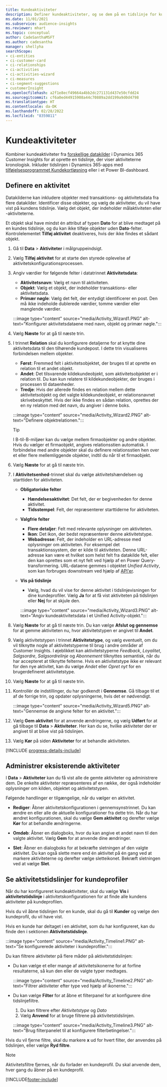 ```yaml
---
title: Kundeaktiviteter
description: Definer kundeaktiviteter, og se dem på en tidslinje for kundeprofiler.
ms.date: 11/01/2021
ms.subservice: audience-insights
ms.reviewer: mhart
ms.topic: conceptual
author: CadeSanthaMSFT
ms.author: cadesantha
manager: shellyha
searchScope:
- ci-entities
- ci-customer-card
- ci-relationships
- ci-activities
- ci-activities-wizard
- ci-measures
- ci-segment-suggestions
- customerInsight
ms.openlocfilehash: a2f1e8ecf49664a4bb2dc271131d437e50cfdd24
ms.sourcegitcommit: cf6a0ed44915908a44c70889a2dd199a9d0d4798
ms.translationtype: HT
ms.contentlocale: da-DK
ms.lasthandoff: 02/28/2022
ms.locfileid: "8359811"
---
```

# <a name="customer-activities"></a>Kundeaktiviteter

Kombiner kundeaktiviteter fra [forskellige datakilder](data-sources.md) i Dynamics 365 Customer Insights for at oprette en tidslinje, der viser aktiviteterne kronologisk. Inkluder tidslinjen i Dynamics 365-apps med [tilføjelsesprogrammet Kundekortløsning](customer-card-add-in.md) eller i et Power BI-dashboard.

## <a name="define-an-activity"></a>Definere en aktivitet

Datakilderne kan inkludere objekter med transaktions- og aktivitetsdata fra flere datakilder. Identificer disse objekter, og vælg de aktiviteter, du vil have vist på kundens tidslinje. Vælg det objekt, der indeholder målaktiviteten eller -aktiviteterne.

Et objekt skal have mindst én attribut af typen **Dato** for at blive medtaget på en kundes tidslinje, og du kan ikke tilføje objekter uden **Dato**-felter. Kontrolelementet **Tilføj aktivitet** deaktiveres, hvis der ikke findes et sådant objekt.

1. Gå til **Data** > **Aktiviteter** i målgruppeindsigt.

1. Vælg **Tilføj aktivitet** for at starte den styrede oplevelse af aktivitetskonfigurationsprocessen.

1. Angiv værdier for følgende felter i datatrinnet **Aktivitetsdata**:

   - **Aktivitetsnavn**: Vælg et navn til aktiviteten.
   - **Objekt**: Vælg et objekt, der indeholder transaktions- eller aktivitetsdata.
   - **Primær nøgle**: Vælg det felt, der entydigt identificerer en post. Den må ikke indeholde dublerede værdier, tomme værdier eller manglende værdier.

   :::image type="content" source="media/Activity_Wizard1.PNG" alt-text="Konfigurer aktivitetsdataene med navn, objekt og primær nøgle.":::

1. Vælg **Næste** for at gå til næste trin.

1. I trinnet **Relation** skal du konfigurere detaljerne for at knytte dine aktivitetsdata til den tilhørende kundepost. I dette trin visualiseres forbindelsen mellem objekter.  

   - **Først**: Fremmed felt i aktivitetsobjektet, der bruges til at oprette en relation til et andet objekt.
   - **Andet**: Det tilsvarende kildekundeobjekt, som aktivitetsobjektet er i relation til. Du kan kun relatere til kildekundeobjekter, der bruges i processen til dataenheder.
   - **Tredje**: Hvis der allerede findes en relation mellem dette aktivitetsobjekt og det valgte kildekundeobjekt, er relationsnavnet skrivebeskyttet. Hvis der ikke findes en sådan relation, oprettes der en ny relation med det navn, du angiver i denne boks.

   :::image type="content" source="media/Activity_Wizard2.PNG" alt-text="Definere objektrelationen.":::

   > [!TIP]
   > I B-til-B-miljøer kan du vælge mellem firmaobjekter og andre objekter. Hvis du vælger et firmaobjekt, angives relationsstien automatisk. I forbindelse med andre objekter skal du definere relationsstien hen over et eller flere mellemliggende objekter, indtil du når til et firmaobjekt.

1. Vælg **Næste** for at gå til næste trin. 

1. I **Aktivitetsenhed**-trinnet skal du vælge aktivitetshændelsen og starttiden for aktiviteten. 
   - **Obligatoriske felter**
      - **Hændelsesaktivitet**: Det felt, der er begivenheden for denne aktivitet.
      - **Tidsstempel**: Felt, der repræsenterer starttiderne for aktiviteten.

   - **Valgfrie felter**
      - **Flere detaljer**: Felt med relevante oplysninger om aktiviteten.
      - **Ikon**: Det ikon, der bedst repræsenterer denne aktivitetstype.
      - **Webadresse**: Felt, der indeholder en URL-adresse med oplysninger om aktiviteten. For eksempel det transaktionssystem, der er kilde til aktiviteten. Denne URL-adresse kan være et hvilket som helst felt fra datakilde felt, eller den kan oprettes som et nyt felt ved hjælp af en Power Query-transformering. URL-dataene gemmes i objektet *Unified Activity*, som kan forbruges downstream ved hjælp af [API'er](apis.md).

   - **Vis på tidslinje**
      - Vælg, hvad du vil vise for denne aktivitet i tidslinjevisningen for dine kundeprofiler. Vælg **Ja** for at få vist aktiviteten på tidslinjen eller **Nej** for at skjule den.

      :::image type="content" source="media/Activity_Wizard3.PNG" alt-text="Angiv kundeaktivitetsdata i et Unified Activity-objekt.":::

1. Vælg **Næste** for at gå til næste trin. Du kan vælge **Afslut og gennemse** for at gemme aktiviteten nu, hvor aktivitetstypen er angivet til **Andet**. 

1. Vælg aktivitetstypen i trinnet **Aktivitetstype**, og vælg eventuelt, om du vil tilknytte nogle af aktivitetstyperne til brug i andre områder af Customer Insights. I øjeblikket kan aktivitetstyperne *Feedback*, *Loyalitet*, *Salgsordre*, *Salgsordrelinje* og *Abonnement* tilknyttes semantisk, når du har accepteret at tilknytte felterne. Hvis en aktivitetstype ikke er relevant for den nye aktivitet, kan du vælge *Andet* eller *Opret nyt* for en brugerdefineret aktivitetstype.

1. Vælg **Næste** for at gå til næste trin. 

1. Kontrollér de indstillinger, du har godkendt i **Gennemse**. Gå tilbage til et af de forrige trin, og opdater oplysningerne, hvis det er nødvendigt.

   :::image type="content" source="media/Activity_Wizard5.PNG" alt-text="Gennemse de angivne felter for en aktivitet.":::
   
1. Vælg **Gem aktivitet** for at anvende ændringerne, og vælg **Udført** for at gå tilbage til **Data** > **Aktiviteter**. Her kan du se, hvilke aktiviteter der er angivet til at blive vist på tidslinjen. 

1. Vælg **Kør** på siden **Aktiviteter** for at behandle aktiviteten. 

[!INCLUDE [progress-details-include](../includes/progress-details-pane.md)]

## <a name="manage-existing-activities"></a>Administrer eksisterende aktiviteter

I **Data** > **Aktiviteter** kan du få vist alle de gemte aktiviteter og administrere dem. De enkelte aktiviteter repræsenteres af en række, der også indeholder oplysninger om kilden, objektet og aktivitetstypen.

Følgende handlinger er tilgængelige, når du vælger en aktivitet. 

- **Rediger**: Åbner aktivitetskonfigurationen i gennemsynstrinnet. Du kan ændre en eller alle de aktuelle konfigurationer fra dette trin. Når du har ændret konfigurationen, skal du vælge **Gem aktivitet** og derefter vælge **Kør** for at behandle ændringerne.

- **Omdøb**: Åbner en dialogboks, hvor du kan angive et andet navn til den valgte aktivitet. Vælg **Gem** for at anvende dine ændringer.

- **Slet**: Åbner en dialogboks for at bekræfte sletningen af den valgte aktivitet. Du kan også slette mere end én aktivitet på én gang ved at markere aktiviteterne og derefter vælge sletteikonet. Bekræft sletningen ved at vælge **Slet**.

## <a name="view-activity-timelines-on-customer-profiles"></a>Se aktivitetstidslinjer for kundeprofiler

Når du har konfigureret kundeaktiviteter, skal du vælge **Vis i aktivitetstidslinje** i aktivitetskonfigurationen for at finde alle kundens aktiviteter på kundeprofilen.

Hvis du vil åbne tidslinjen for en kunde, skal du gå til **Kunder** og vælge den kundeprofil, du vil have vist.

Hvis en kunde har deltaget i en aktivitet, som du har konfigureret, kan du finde den i sektionen **Aktivitetstidslinje**.

:::image type="content" source="media/Activity_Timeline1.PNG" alt-text="Se konfigurerede aktiviteter i kundeprofiler.":::

Du kan filtrere aktiviteter på flere måder på aktivitetstidslinjen:

- Du kan vælge et eller mange af aktivitetsikonerne for at forfine resultaterne, så kun den eller de valgte typer medtages.

  :::image type="content" source="media/Activity_Timeline2.PNG" alt-text="Filtrer aktiviteter efter type ved hjælp af ikonerne.":::

- Du kan vælge **Filter** for at åbne et filterpanel for at konfigurere dine tidslinjefiltre.

   1. Du kan filtrere efter *Aktivitetstype* og *Dato*
   1. Vælg **Anvend** for at bruge filtrene på aktivitetstidslinjen.

   :::image type="content" source="media/Activity_Timeline3.PNG" alt-text="Brug filterpanelet til at konfigurere filterbetingelser.":::

Hvis du vil fjerne filtre, skal du markere **x** ud for hvert filter, der anvendes på tidslinjen, eller vælge **Ryd filtre**.


> [!NOTE]
> Aktivitetsfiltre fjernes, når du forlader en kundeprofil. Du skal anvende dem, hver gang du åbner på en kundeprofil.

[!INCLUDE[footer-include](../includes/footer-banner.md)]
